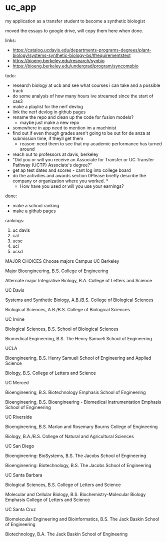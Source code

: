 # uc_app

my application as a transfer student to become a synthetic biologist 

moved the essays to google drive, will copy them here when done. 

links:
* https://catalog.ucdavis.edu/departments-programs-degrees/plant-biology/systems-synthetic-biology-bs/#requirementstext
* https://bioeng.berkeley.edu/research/synbio
* https://bioeng.berkeley.edu/undergrad/program/syncompbio


todo: 
* research biology at ucb and see what courses i can take and a possible track 
* do some analysis of how many hours ive streamed since the start of cas3 
* make a playlist for the nerf devlog
* link the nerf devlog in github pages  
* rename the repo and clean up the code for fusion models? 
    * maybe just make a new repo 
* somewhere in app need to mention im a machinist 
* find out if even though grades aren't going to be out for de anza at submission time, if theyll get them 
    - reason: need them to see that my academic performance has turned around 
* reach out to professors at davis, berkeley
* "Did you or will you receive an Associate for Transfer or UC Transfer Pathway (UCTP) Associate's degree?"
* get ap test dates and scores - cant log into college board
* do the activities and awards section
    0Please briefly describe the company or organization where you worked. *
    * How have you used or will you use your earnings?

done: 
* make a school ranking 
* make a github pages 

rankings: 
1. uc davis
2. cal
3. ucsc 
4. uci 
5. ucsd 


MAJOR CHOICES
Choose majors
Campus
UC Berkeley

Major
Bioengineering, B.S.
College of Engineering

Alternate major
Integrative Biology, B.A.
College of Letters and Science

UC Davis

Systems and Synthetic Biology, A.B./B.S.
College of Biological Sciences

Biological Sciences, A.B./B.S.
College of Biological Sciences

UC Irvine

Biological Sciences, B.S.
School of Biological Sciences

Biomedical Engineering, B.S.
The Henry Samueli School of Engineering

UCLA

Bioengineering, B.S.
Henry Samueli School of Engineering and Applied Science

Biology, B.S.
College of Letters and Science

UC Merced

Bioengineering, B.S.
Biotechnology Emphasis
School of Engineering

Bioengineering, B.S.
Bioengineering - Biomedical Instrumentation Emphasis
School of Engineering

UC Riverside

Bioengineering, B.S.
Marlan and Rosemary Bourns College of Engineering

Biology, B.A./B.S.
College of Natural and Agricultural Sciences

UC San Diego

Bioengineering: BioSystems, B.S.
The Jacobs School of Engineering

Bioengineering: Biotechnology, B.S.
The Jacobs School of Engineering

UC Santa Barbara

Biological Sciences, B.S.
College of Letters and Science

Molecular and Cellular Biology, B.S.
Biochemistry-Molecular Biology Emphasis
College of Letters and Science

UC Santa Cruz

Biomolecular Engineering and Bioinformatics, B.S.
The Jack Baskin School of Engineering

Biotechnology, B.A.
The Jack Baskin School of Engineering